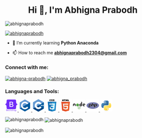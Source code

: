 <h1 align="center">Hi 👋, I'm Abhigna Prabodh</h1>
<p align="left"> <img src="https://komarev.com/ghpvc/?username=abhignaprabodh&label=Profile%20views&color=0e75b6&style=flat" alt="abhignaprabodh" /> </p>

<p align="left"> <a href="https://github.com/ryo-ma/github-profile-trophy"><img src="https://github-profile-trophy.vercel.app/?username=abhignaprabodh" alt="abhignaprabodh" /></a> </p>

- 🌱 I’m currently learning **Python Anaconda**

- 📫 How to reach me **abhignaprabodh2304@gmail.com**

<h3 align="left">Connect with me:</h3>
<p align="left">
<a href="https://linkedin.com/in/abhigna-prabodh" target="blank"><img align="center" src="https://raw.githubusercontent.com/rahuldkjain/github-profile-readme-generator/master/src/images/icons/Social/linked-in-alt.svg" alt="abhigna-prabodh" height="30" width="40" /></a>
<a href="https://instagram.com/abhigna_prabodh" target="blank"><img align="center" src="https://raw.githubusercontent.com/rahuldkjain/github-profile-readme-generator/master/src/images/icons/Social/instagram.svg" alt="abhigna_prabodh" height="30" width="40" /></a>
</p>

<h3 align="left">Languages and Tools:</h3>
<p align="left"> <a href="https://getbootstrap.com" target="_blank" rel="noreferrer"> <img src="https://raw.githubusercontent.com/devicons/devicon/master/icons/bootstrap/bootstrap-plain-wordmark.svg" alt="bootstrap" width="40" height="40"/> </a> <a href="https://www.cprogramming.com/" target="_blank" rel="noreferrer"> <img src="https://raw.githubusercontent.com/devicons/devicon/master/icons/c/c-original.svg" alt="c" width="40" height="40"/> </a> <a href="https://www.w3schools.com/cpp/" target="_blank" rel="noreferrer"> <img src="https://raw.githubusercontent.com/devicons/devicon/master/icons/cplusplus/cplusplus-original.svg" alt="cplusplus" width="40" height="40"/> </a> <a href="https://www.w3schools.com/css/" target="_blank" rel="noreferrer"> <img src="https://raw.githubusercontent.com/devicons/devicon/master/icons/css3/css3-original-wordmark.svg" alt="css3" width="40" height="40"/> </a> <a href="https://www.w3.org/html/" target="_blank" rel="noreferrer"> <img src="https://raw.githubusercontent.com/devicons/devicon/master/icons/html5/html5-original-wordmark.svg" alt="html5" width="40" height="40"/> </a> <a href="https://nodejs.org" target="_blank" rel="noreferrer"> <img src="https://raw.githubusercontent.com/devicons/devicon/master/icons/nodejs/nodejs-original-wordmark.svg" alt="nodejs" width="40" height="40"/> </a> <a href="https://www.php.net" target="_blank" rel="noreferrer"> <img src="https://raw.githubusercontent.com/devicons/devicon/master/icons/php/php-original.svg" alt="php" width="40" height="40"/> </a> <a href="https://www.python.org" target="_blank" rel="noreferrer"> <img src="https://raw.githubusercontent.com/devicons/devicon/master/icons/python/python-original.svg" alt="python" width="40" height="40"/> </a> </p>

<p><img align="left" src="https://github-readme-stats.vercel.app/api/top-langs?username=abhignaprabodh&show_icons=true&locale=en&layout=compact" alt="abhignaprabodh" /></p>

<p>&nbsp;<img align="center" src="https://github-readme-stats.vercel.app/api?username=abhignaprabodh&show_icons=true&locale=en" alt="abhignaprabodh" /></p>

<p><img align="center" src="https://github-readme-streak-stats.herokuapp.com/?user=abhignaprabodh&" alt="abhignaprabodh" /></p>
